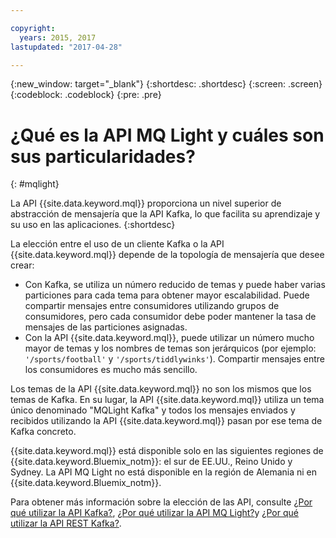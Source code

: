 ```yaml
---

copyright:
  years: 2015, 2017
lastupdated: "2017-04-28"

---
```


{:new_window: target="_blank"}
{:shortdesc: .shortdesc}
{:screen: .screen}
{:codeblock: .codeblock}
{:pre: .pre}

# ¿Qué es la API MQ Light y cuáles son sus particularidades?
{: #mqlight}

La API {{site.data.keyword.mql}} proporciona un nivel superior de abstracción de mensajería que la API Kafka, lo que facilita su aprendizaje y su uso en las aplicaciones. {:shortdesc}

La elección entre el uso de un cliente Kafka o la API {{site.data.keyword.mql}} depende de la topología de mensajería que desee crear:

* Con Kafka, se utiliza un número reducido de temas y puede haber varias particiones para cada tema para obtener mayor escalabilidad. Puede compartir mensajes entre consumidores utilizando grupos de consumidores, pero cada consumidor debe poder mantener la tasa de mensajes de las particiones asignadas.
* Con la API {{site.data.keyword.mql}}, puede utilizar un número mucho mayor de temas y los nombres de temas son jerárquicos (por ejemplo: <code>'/sports/football'</code> y <code>'/sports/tiddlywinks'</code>). Compartir mensajes entre los consumidores es mucho más sencillo.

Los temas de la API {{site.data.keyword.mql}} no son los mismos que los temas de Kafka. En su lugar, la API {{site.data.keyword.mql}} utiliza un tema único denominado "MQLight Kafka" y todos los mensajes enviados y recibidos utilizando la API {{site.data.keyword.mql}} pasan por ese tema de Kafka concreto.

{{site.data.keyword.mql}} está disponible solo en las siguientes regiones de {{site.data.keyword.Bluemix_notm}}: el sur de EE.UU., Reino Unido y Sydney. La API MQ Light no está disponible en la región de Alemania ni en {{site.data.keyword.Bluemix_notm}}.

<!-- begin PRODUCTION ONLY -->
Para obtener más información sobre la elección de las API, consulte [¿Por qué utilizar la API Kafka?](/docs/services/MessageHub/messagehub054.html), [¿Por qué utilizar la API MQ Light?](/docs/services/MessageHub/messagehub076.html)y [¿Por qué utilizar la API REST Kafka?](/docs/services/MessageHub/messagehub065.html).
<!-- end PRODUCTION ONLY -->
